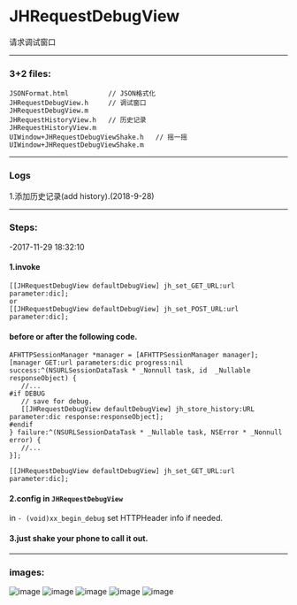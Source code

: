 # JHRequestDebugView
请求调试窗口

---

### 3+2 files:
```
JSONFormat.html          // JSON格式化
JHRequestDebugView.h     // 调试窗口
JHRequestDebugView.m
JHRequestHistoryView.h   // 历史记录
JHRequestHistoryView.m
UIWindow+JHRequestDebugViewShake.h   // 摇一摇
UIWindow+JHRequestDebugViewShake.m
```
---

### Logs
1.添加历史记录(add history).(2018-9-28)

---

### Steps: 

-2017-11-29 18:32:10 

#### 1.invoke 
 ```
 [[JHRequestDebugView defaultDebugView] jh_set_GET_URL:url parameter:dic];
 or
 [[JHRequestDebugView defaultDebugView] jh_set_POST_URL:url parameter:dic];
 ```
#### before or after the following code.
 ```
 AFHTTPSessionManager *manager = [AFHTTPSessionManager manager];
 [manager GET:url parameters:dic progress:nil success:^(NSURLSessionDataTask * _Nonnull task, id  _Nullable responseObject) {
    //...
#if DEBUG
    // save for debug.
    [[JHRequestDebugView defaultDebugView] jh_store_history:URL parameter:dic response:responseObject];
#endif
 } failure:^(NSURLSessionDataTask * _Nullable task, NSError * _Nonnull error) {
    //...
 }];

[[JHRequestDebugView defaultDebugView] jh_set_GET_URL:url parameter:dic];
 ```
#### 2.config in  `JHRequestDebugView`
in `- (void)xx_begin_debug`
set HTTPHeader info if needed.

 
#### 3.just shake your phone to call it out.
 
 ---
 
 ### images:
 ![image](https://github.com/xjh093/JHRequestDebugView/blob/master/Screen%20Shot%202017-10-24%20at%2014.15.38.png)
 ![image](https://github.com/xjh093/JHRequestDebugView/blob/master/Screen%20Shot%202017-10-24%20at%2014.15.46.png)
 ![image](https://github.com/xjh093/JHRequestDebugView/blob/master/Screen%20Shot%202017-10-24%20at%2014.15.57.png)
 ![image](https://github.com/xjh093/JHRequestDebugView/blob/master/Screen%20Shot%202017-10-24%20at%2014.16.06.png)
![image](https://github.com/xjh093/JHRequestDebugView/blob/master/Simulator%20Screen%20Shot%20-%20iPhone%208%20-%202018-09-28%20at%2017.37.11.png)
